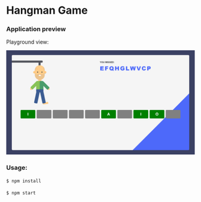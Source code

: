 # Hangman Game


### Application preview

Playground view:

![playground](https://github.com/dawid4374/Hangman-game/blob/master/public/Screenshot-01.png?raw=true)


### Usage:
```
$ npm install

$ npm start
```
